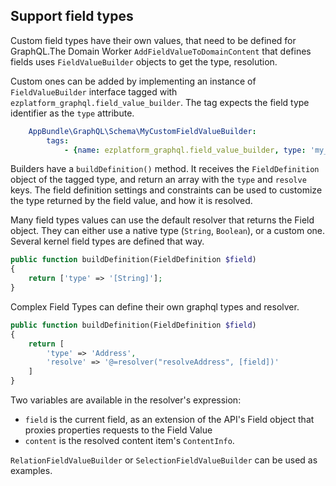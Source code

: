 ## Support field types

Custom field types have their own values, that need to be defined for GraphQL.The Domain Worker `AddFieldValueToDomainContent` that defines fields uses `FieldValueBuilder` objects to get the type, resolution. 

Custom ones can be added by implementing an instance of `FieldValueBuilder` interface tagged with `ezplatform_graphql.field_value_builder`. The tag expects the field type identifier as the `type` attribute.

```yaml
    AppBundle\GraphQL\Schema\MyCustomFieldValueBuilder:
        tags:
            - {name: ezplatform_graphql.field_value_builder, type: 'my_custom_field'}
```

Builders have a `buildDefinition()` method. It receives the `FieldDefinition` object of the tagged type, and return an array with the `type` and `resolve` keys. The field definition settings and constraints can be used to customize the type returned by the field value, and how it is resolved. 

Many field types values can use the default resolver that returns the Field object. They can either use a native type (`String`, `Boolean`), or a custom one. Several kernel field types are defined that way.

```php
public function buildDefinition(FieldDefinition $field)
{
    return ['type' => '[String]'];
}
```

Complex Field Types can define their own graphql types and resolver.

```php
public function buildDefinition(FieldDefinition $field)
{
    return [
        'type' => 'Address',
        'resolve' => '@=resolver("resolveAddress", [field])'
    ]
}
```

Two variables are available in the resolver's expression:

- `field` is the current field, as an extension of the API's Field object that proxies properties requests to the Field Value
- `content` is the resolved content item's `ContentInfo`.

`RelationFieldValueBuilder` or `SelectionFieldValueBuilder` can be used as examples.